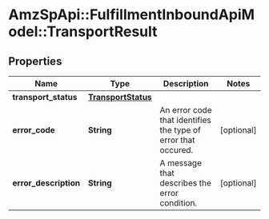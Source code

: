 # AmzSpApi::FulfillmentInboundApiModel::TransportResult

## Properties
Name | Type | Description | Notes
------------ | ------------- | ------------- | -------------
**transport_status** | [**TransportStatus**](TransportStatus.md) |  | 
**error_code** | **String** | An error code that identifies the type of error that occured. | [optional] 
**error_description** | **String** | A message that describes the error condition. | [optional] 

